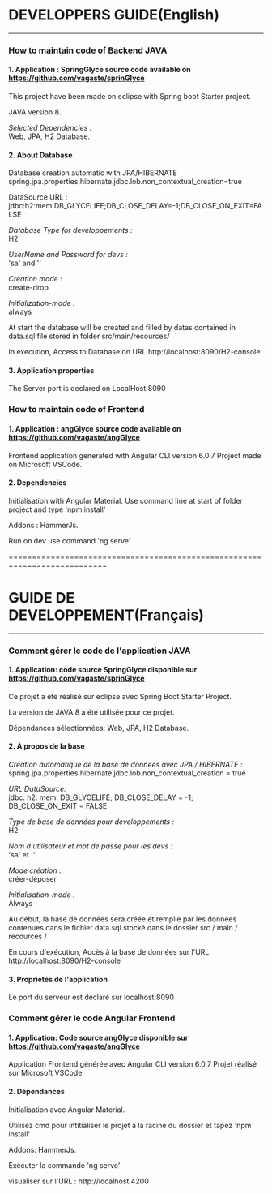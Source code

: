 # DEVELOPPERS GUIDE(English)
  __________________________
  
  
### How to maintain code of Backend JAVA

#### 1. Application : SpringGlyce source code available on https://github.com/vagaste/sprinGlyce

This project have been made on eclipse with Spring boot Starter project.    

JAVA version 8.

*Selected Dependencies :*  
Web, JPA, H2 Database.    


#### 2. About Database

Database creation automatic with JPA/HIBERNATE    
spring.jpa.properties.hibernate.jdbc.lob.non_contextual_creation=true

DataSource URL :    
jdbc:h2:mem:DB_GLYCELIFE;DB_CLOSE_DELAY=-1;DB_CLOSE_ON_EXIT=FALSE

*Database Type for developpements :*    
H2    

*UserName and Password for devs :*    
'sa' and ''    

*Creation mode :*     
create-drop    

*Initialization-mode :*   
always    

At start the database will be created and filled by datas contained in data.sql file stored in folder src/main/recources/    

In execution, Access to Database on URL http://localhost:8090/H2-console    


#### 3. Application properties

The Server port is declared on LocalHost:8090

### How to maintain code of Frontend

#### 1. Application : angGlyce source code available on https://github.com/vagaste/angGlyce

Frontend application generated with Angular CLI version 6.0.7 Project made on Microsoft VSCode.

#### 2. Dependencies 

Initialisation with Angular Material.
Use command line at start of folder project and type 'npm install'


Addons : HammerJs.

Run on dev use command 'ng serve'    

===========================================================================

# GUIDE DE DEVELOPPEMENT(Français)
  ________________________________

### Comment gérer le code de l'application JAVA

#### 1. Application: code source SpringGlyce disponible sur https://github.com/vagaste/sprinGlyce

Ce projet a été réalisé sur eclipse avec Spring Boot Starter Project.    

La version de JAVA 8 a été utilisée pour ce projet.    

Dépendances sélectionnées: Web, JPA, H2 Database.


#### 2. À propos de la base

*Création automatique de la base de données avec JPA / HIBERNATE :*    
spring.jpa.properties.hibernate.jdbc.lob.non_contextual_creation = true

*URL DataSource:*    
jdbc: h2: mem: DB_GLYCELIFE; DB_CLOSE_DELAY = -1; DB_CLOSE_ON_EXIT = FALSE

*Type de base de données pour developpements :*    
H2

*Nom d'utilisateur et mot de passe pour les devs :*       
'sa' et ''

*Mode création :*    
créer-déposer

*Initialisation-mode :*    
Always

Au début, la base de données sera créée et remplie par les données contenues dans le fichier data.sql stocké dans le dossier src / main / recources /

En cours d'exécution, Accès à la base de données sur l'URL http://localhost:8090/H2-console

#### 3. Propriétés de l'application

Le port du serveur est déclaré sur localhost:8090

### Comment gérer le code Angular Frontend

#### 1. Application: Code source angGlyce disponible sur https://github.com/vagaste/angGlyce

Application Frontend générée avec Angular CLI version 6.0.7 Projet réalisé sur Microsoft VSCode.

#### 2. Dépendances

Initialisation avec Angular Material. 

Utilisez cmd pour intitialiser le projet à la racine du dossier et tapez 'npm install'

Addons: HammerJs.

Exécuter la commande 'ng serve'

visualiser sur l'URL : http://localhost:4200

